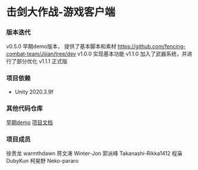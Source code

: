 # 击剑大作战-游戏客户端

### 版本迭代
v0.5.0 早期demo版本，
          提供了基本脚本和素材 https://github.com/fencing-combat-team/Jijian/tree/dev
v1.0.0 实现基本功能
v1.1.0 加入了武器系统，并进行了部分优化
v1.1.1 正式版

### 项目依赖

- Unity 2020.3.9f

### 其他代码仓库
[早期demo](https://github.com/fencing-combat-team/Jijian/tree/dev)
[项目文档](https://github.com/fencing-combat-team/fencing-combat-docs)

### 项目成员
徐贵龙 warmthdawn
蒋文涛 Winter-Jon
郭派峰 Takanashi-Rikka1412
程枭 DubyKun
柯昊野 Neko-pararo
